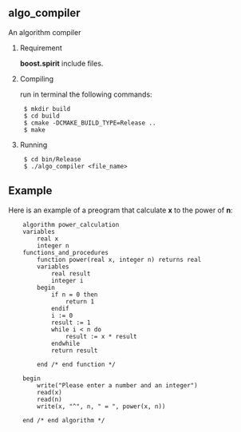 algo_compiler
------------
An algorithm compiler

1. Requirement 

	**boost.spirit** include files.

2. Compiling

	run in terminal the following commands: 
   	
		$ mkdir build
		$ cd build
    	$ cmake -DCMAKE_BUILD_TYPE=Release ..
    	$ make

3. Running

        $ cd bin/Release
        $ ./algo_compiler <file_name>

Example
--------
Here is an example of a preogram that calculate **x** to the power of **n**:

		algorithm power_calculation
		variables
			real x
			integer n
		functions_and_procedures
			function power(real x, integer n) returns real
			variables
				real result
				integer i
			begin
				if n = 0 then
					return 1
				endif
				i := 0
				result := 1
				while i < n do
					result := x * result
				endwhile
				return result

			end	/* end function */

		begin
			write("Please enter a number and an integer")
			read(x)
			read(n)
			write(x, "^", n, " = ", power(x, n))

		end	/* end algorithm */

